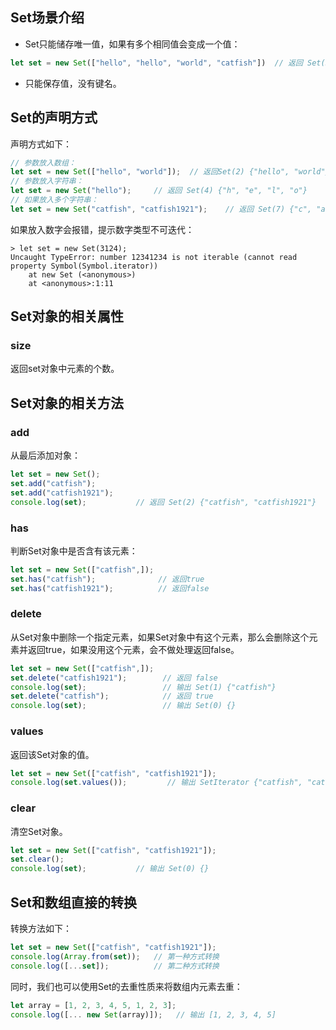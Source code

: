 ## Set场景介绍

- Set只能储存唯一值，如果有多个相同值会变成一个值：

```js
let set = new Set(["hello", "hello", "world", "catfish"])  // 返回 Set(3) {"hello", "world", "catfish"}
```

- 只能保存值，没有键名。

## Set的声明方式

声明方式如下：

```javascript
// 参数放入数组：
let set = new Set(["hello", "world"]);  // 返回Set(2) {"hello", "world"}
// 参数放入字符串：
let set = new Set("hello");     // 返回 Set(4) {"h", "e", "l", "o"}
// 如果放入多个字符串：
let set = new Set("catfish", "catfish1921");    // 返回 Set(7) {"c", "a", "t", "f", "i", "s"," h"} 只返回第一个参数，第二个参数不做返回
```

如果放入数字会报错，提示数字类型不可迭代：

```text
> let set = new Set(3124);
Uncaught TypeError: number 12341234 is not iterable (cannot read property Symbol(Symbol.iterator))
    at new Set (<anonymous>)
    at <anonymous>:1:11
```

## Set对象的相关属性

### size

返回set对象中元素的个数。

## Set对象的相关方法

### add

从最后添加对象：

```javascript
let set = new Set();
set.add("catfish");
set.add("catfish1921");
console.log(set);           // 返回 Set(2) {"catfish", "catfish1921"}
```

### has

判断Set对象中是否含有该元素：

```javascript
let set = new Set(["catfish",]);
set.has("catfish");              // 返回true
set.has("catfish1921");          // 返回false
```

### delete

从Set对象中删除一个指定元素，如果Set对象中有这个元素，那么会删除这个元素并返回true，如果没用这个元素，会不做处理返回false。

```javascript
let set = new Set(["catfish",]);
set.delete("catfish1921");        // 返回 false
console.log(set);                 // 输出 Set(1) {"catfish"}
set.delete("catfish");            // 返回 true
console.log(set);                 // 输出 Set(0) {}
```

### values

返回该Set对象的值。

```javascript
let set = new Set(["catfish", "catfish1921"]);
console.log(set.values());         // 输出 SetIterator {"catfish", "catfish1921"} 
```

### clear

清空Set对象。

```javascript
let set = new Set(["catfish", "catfish1921"]);
set.clear();
console.log(set);           // 输出 Set(0) {}
```

## Set和数组直接的转换

转换方法如下：

```javascript
let set = new Set(["catfish", "catfish1921"]);
console.log(Array.from(set));   // 第一种方式转换
console.log([...set]);          // 第二种方式转换 
```

同时，我们也可以使用Set的去重性质来将数组内元素去重：

```javascript
let array = [1, 2, 3, 4, 5, 1, 2, 3];
console.log([... new Set(array)]);   // 输出 [1, 2, 3, 4, 5]
```
